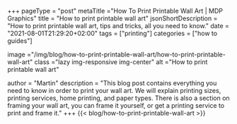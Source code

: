 +++
pageType = "post"
metaTitle ="How To Print Printable Wall Art | MDP Graphics"
title = "How to print printable wall art"
jsonShortDescription = "How to print printable wall art, tips and tricks, all you need to know."
date = "2021-08-01T21:29:20+02:00"
tags = ["printing"]
categories = ["how to guides"]

image ="/img/blog/how-to-print-printable-wall-art/how-to-print-printable-wall-art"
class ="lazy img-responsive img-center"
alt ="How to print printable wall art"

author = "Martin"
description = "This blog post contains everything you need to know in order to print your wall art. We will explain printing sizes, printing services, home printing, and paper types. There is also a section on framing your wall art, you can frame it yourself, or get a printing service to print and frame it."
+++
{{< blog/how-to-print-printable-wall-art >}}